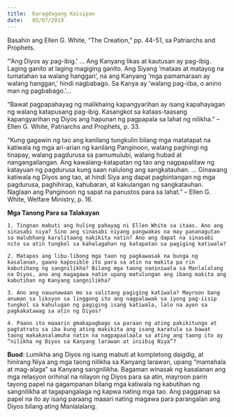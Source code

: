 ```yaml
---
title:  Karagdagang Kaisipan
date:   05/07/2019
---
```


Basahin ang Ellen G. White, “The Creation,” pp. 44-51, sa Patriarchs and Prophets.

“’Ang Diyos ay pag-ibig.’ … Ang Kanyang likas at kautusan ay pag-ibig. Laging ganito at laging magiging ganito. Ang Siyang ‘mataas at matayog na tumatahan sa walang hanggan’, na ang Kanyang ‘mga pamamaraan ay walang hanggan,’ hindi nagbabago. Sa Kanya ay ‘walang pag-iiba, o anino man ng pagbabago.’…

“Bawat pagpapahayag ng malikhaing kapangyarihan ay isang kapahayagan ng walang katapusang pag-ibig. Kasangkot sa kataas-taasang kapangyarihan ng Diyos ang hapunan ng pagpapala sa lahat ng nilikha.” – Ellen G. White, Patriarchs and Prophets, p. 33.

“Kung gagawin ng tao ang kanilang tungkulin bilang mga matatapat na katiwala ng mga ari-arian ng kanilang Panginoon, walang paghingi ng tinapay, walang pagdurusa sa pamumulubi, walang hubad at nangangailangan. Ang kawalang-katapatan ng tao ang nagpapalitaw ng katayuan ng pagdurusa kung saan nalulong ang sangkatauhan. … Ginawang katiwala ng Diyos ang tao, at hindi Siya ang dapat pagbintangan ng mga pagdurusa, paghihirap, kahubaran, at kakulangan ng sangkatauhan. Naglaan ang Panginoon ng sapat na panustos para sa lahat.” – Ellen G. White, Welfare Ministry, p. 16.

**Mga Tanong Para sa Talakayan**

`1. Tingnan mabuti ang huling pahayag ni Ellen White sa itaas. Ano ang sinasabi niya? Sino ang sinasabi niyang pangwakas na may pananagutan sa malubhang karalitaang nakikita natin? Ano ang dapat na sinasabi nito sa atin tungkol sa kahalagahan ng katapatan sa pagiging katiwala?`

`2. Matapos ang libu-libong mga taon ng pagkawasak na bunga ng kasalanan, gaano kaposible ito para sa atin na makita pa rin kabutihang ng sangnilikha? Bilang mga taong naniniwala sa Manlalalang na Diyos, ano ang magagawa natin upang matulungan ang ibang makita ang kabutihan ng Kanyang sangnilikha?`

`3. Ano ang nauunawaan mo sa salitang pagiging katiwala? Mayroon bang anuman sa liksyon sa linggong ito ang nagpalawak sa iyong pag-iisip tungkol sa kahulugan ng pagiging isang katiwala, lalo na ayon sa pagkakatawag sa atin ng Diyos?`

`4. Paano ito maaarin gmakapagbago sa paraan ng ating pakikitungo at pagtatrato sa iba kung ating makikita ang isang karatula sa bawat taong makakasalamuha natin na nagpapaalaala sa ating ang taong ito ay “nilikha ng Diyos sa Kanyang larawan at iniibig Niya”?`

**Buod**: Lumikha ang Diyos ng isang mabuti at kompletong daigdig, at hinirang Niya ang mga taong nilikha sa Kanyang larawan, upang “mamahala at mag-alaga” sa Kanyang sangnilikha. Bagaman winasak ng kasalanan ang mga relasyon orihinal na nilayon ng Diyos para sa atin, mayroon parin tayong papel na gagampanan bilang mga katiwala ng kabutihan ng sangnilikha at tagapangalaga ng kapwa nating mga tao. Ang pagganap sa papel na ito ay isang paraang maaari nating magawa para parangalan ang Diyos bilang ating Manlalalang.